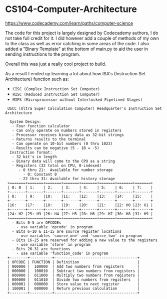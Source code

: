 # CS104-Computer-Architecture

https://www.codecademy.com/learn/paths/computer-science

The code for this project is largely designed by Codecademy authors, I do not take full credit for it. I did however add a couple of methods of my own to the class as well as error catching in some areas of the code. I also added a "Binary Template" at the bottom of main.py to aid the user in sending instructions to the program.

Overall this was just a really cool project to build. 

As a result I ended up learning a lot about how ISA's (Instruction Set Architecture) function such as:

* `CISC (Complex Instruction Set Computer)`
* `RISC (Reduced Instruction Set Computer)`
* `MIPS (Microprocessor without Interlocked Pipelined Stages)`

```
 USCC (Ultra Super Calculation Computer) Headquarter's Instruction Set Architecture

  System Design:
   - Four function calculator
   - Can only operate on numbers stored in registers
   - Processor receives binary data as 32-bit strings
   - Returns results to the terminal
   - Can operate on 10-bit numbers (0 thru 1023)
   - Results can be negative (5 - 10 = -5)
  Instruction format:
   - 32 bit's in length
   - Binary data will come to the CPU as a string
   - Registers (32 total on CPU, 0-indexed)
      - 0 thru 21:  Available for number storage
        - 0: Constant 0
      - 22 thru 31: Available for history storage
 +=======+=======+=======+=======+=======+=======+=======+=======+
 | 0: 0  | 1:    | 2:    | 3:    | 4:    | 5:    | 6:    | 7:    |
 +-------+-------+-------+-------+-------+-------+-------+-------+
 | 8:    | 9:    |10:    |11:    |12:    |13:    |14:    |15:    |
 +-------+-------+-------+-------+-------+-------+-------+-------+
 |16:    |17:    |18:    |19:    |20:    |21:    |22: H0 |23: H1 |
 +-------+-------+-------+-------+-------+-------+-------+-------+
 |24: H2 |25: H3 |26: H4 |27: H5 |28: H6 |29: H7 |30: H8 |31: H9 |
 +=======+=======+=======+=======+=======+=======+=======+=======+
   - Bits 0-5 are OPCODEs
     - use variable 'opcode' in program
   - Bits 6-10 & 11-15 are source register locations
     - use variables 'source_one' and 'source_two' in program
   - Bits 16-25 are reserved for adding a new value to the registers
     - use variable 'store' in program
   - Bits 26-31 are functions
     - use variable 'function_code' in program
 +--------+----------+-------------------------------------+
 | OPCODE | FUNCTION | Definition                          |
 | 000000 |  100000  | Add two numbers from registers      |
 | 000000 |  100010  | Subtract two numbers from registers |
 | 000000 |  011000  | Multiply two numbers from registers |
 | 000000 |  011010  | Divide two numbers from registers   |
 | 000001 |  000000  | Store value to next register        |
 | 100001 |  000000  | Return previous calculation         |
 +--------+----------+-------------------------------------+
```

